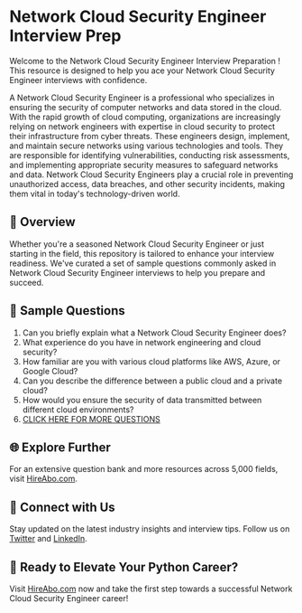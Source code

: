 # Network Cloud Security Engineer Interview Prep

Welcome to the Network Cloud Security Engineer Interview Preparation ! This resource is designed to help you ace your Network Cloud Security Engineer interviews with confidence.

A Network Cloud Security Engineer is a professional who specializes in ensuring the security of computer networks and data stored in the cloud. With the rapid growth of cloud computing, organizations are increasingly relying on network engineers with expertise in cloud security to protect their infrastructure from cyber threats. These engineers design, implement, and maintain secure networks using various technologies and tools. They are responsible for identifying vulnerabilities, conducting risk assessments, and implementing appropriate security measures to safeguard networks and data. Network Cloud Security Engineers play a crucial role in preventing unauthorized access, data breaches, and other security incidents, making them vital in today's technology-driven world.

## 🚀 Overview

Whether you're a seasoned Network Cloud Security Engineer or just starting in the field, this repository is tailored to enhance your interview readiness. We've curated a set of sample questions commonly asked in Network Cloud Security Engineer interviews to help you prepare and succeed.

## 📝 Sample Questions

1. Can you briefly explain what a Network Cloud Security Engineer does?
2. What experience do you have in network engineering and cloud security?
3. How familiar are you with various cloud platforms like AWS, Azure, or Google Cloud?
4. Can you describe the difference between a public cloud and a private cloud?
5. How would you ensure the security of data transmitted between different cloud environments?
6. [CLICK HERE FOR MORE QUESTIONS](https://hireabo.com/job/0_1_44/Network%20Cloud%20Security%20Engineer)

## 🌐 Explore Further

For an extensive question bank and more resources across 5,000 fields, visit [HireAbo.com](https://www.hireabo.com).

## 📱 Connect with Us

Stay updated on the latest industry insights and interview tips. Follow us on [Twitter](https://twitter.com/hireabo) and [LinkedIn](https://www.linkedin.com/in/hire-abo-3609972a8/).

## 🚀 Ready to Elevate Your Python Career?

Visit [HireAbo.com](https://www.hireabo.com) now and take the first step towards a successful Network Cloud Security Engineer career!